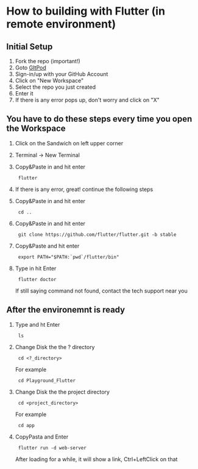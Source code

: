 # How to building with Flutter (in remote environment)

## Initial Setup
1. Fork the repo (important!)
2. Goto [GItPod](https://gitpod.io/)
3. Sign-in/up with your GitHub Account
4. Click on "New Workspace"
5. Select the repo you just created
6. Enter it
7. If there is any error pops up, don't worry and click on "X"

## You have to do these steps every time you open the Workspace
1. Click on the Sandwich on left upper corner
2. Terminal -> New Terminal
3. Copy&Paste in and hit enter

        flutter
4. If there is any error, great! continue the following steps
5. Copy&Paste in and hit enter

        cd ..
6. Copy&Paste in and hit enter

        git clone https://github.com/flutter/flutter.git -b stable
7. Copy&Paste and hit enter

        export PATH="$PATH:`pwd`/flutter/bin"
8. Type in hit Enter

        flutter doctor
    If still saying command not found, contact the tech support near you

## After the environemnt is ready
1. Type and ht Enter

        ls
2. Change Disk the the ? directory

        cd <?_directory>
    For example 

        cd Playground_Flutter
3. Change Disk the the project directory

        cd <project_directory>
    For example 

        cd app
4. CopyPasta and Enter

        flutter run -d web-server
    After loading for a while, it will show a link, Ctrl+LeftClick on that
        